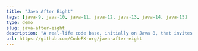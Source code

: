 ```yaml
---
title: "Java After Eight"
tags: [java-9, java-10, java-11, java-12, java-13, java-14, java-15]
type: demo
slug: java-after-eight
description: "A real-life code base, initially on Java 8, that invites an update to Java 15 and to the many new language features, additional and improved APIs, and JVM capabilities"
url: https://github.com/CodeFX-org/java-after-eight
---
```

